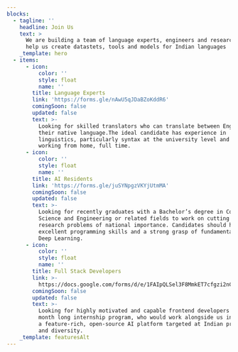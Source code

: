 ```yaml
---
blocks:
  - tagline: ''
    headline: Join Us
    text: >
      We are building a team of language experts, engineers and researchers to
      help us create datastets, tools and models for Indian languages
    _template: hero
  - items:
      - icon:
          color: ''
          style: float
          name: ''
        title: Language Experts
        link: 'https://forms.gle/nAwU5qJDaBZoKddR6'
        comingSoon: false
        updated: false
        text: >-
          Looking for skilled translators who can translate between English and
          their native language.The ideal candidate has experience in
          linguistics, particularly syntax at the university level and enjoys
          working from home, full time. 
      - icon:
          color: ''
          style: float
          name: ''
        title: AI Residents
        link: 'https://forms.gle/juSYNpgzVKYjUtmMA'
        comingSoon: false
        updated: false
        text: >-
          Looking for recently graduates with a Bachelor’s degree in Computer
          Science and Engineering or related fields to work on cutting edge
          research problems of national importance. Candidates should have
          excellent programming skills and a strong grasp of fundamentals of
          Deep Learning.
      - icon:
          color: ''
          style: float
          name: ''
        title: Full Stack Developers
        link: >-
          https://docs.google.com/forms/d/e/1FAIpQLSel3F8MmkET7cfgzi2nCxPAcY6-UuXcVt1tY7YmNykEY8xUhg/viewform
        comingSoon: false
        updated: false
        text: >-
          Looking for highly motivated and capable frontend developers for a 3-6
          month long internship program, who would work alongside us in building
          a feature-rich, open-source AI platform targeted at Indian problems
          and diversity.
    _template: featuresAlt
---
```


